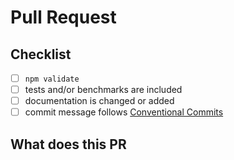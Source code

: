 # Pull Request

## Checklist
<!-- Remove items that do not apply. For completed items, change [ ] to [x]. -->

- [ ] `npm validate`
- [ ] tests and/or benchmarks are included
- [ ] documentation is changed or added
- [ ] commit message follows [Conventional Commits](https://www.conventionalcommits.org/en/v1.0.0/)

## What does this PR
<!-- What does this PR and Why (for that) -->

<!--
Which issue(s) this PR fixes or closes
Use one of below:

Fixes #<issue number>
Closes #<issue number>
-->
